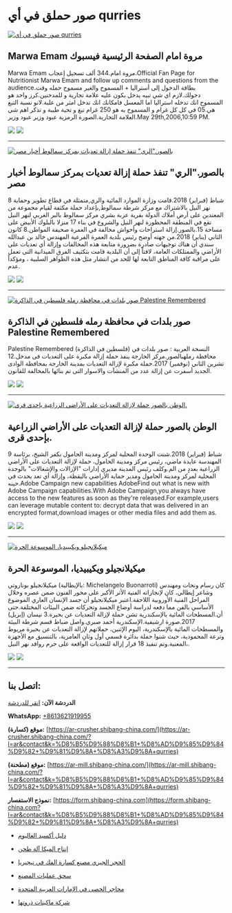 # صور حملق في أي qurries

<a href="https://swt.shibang-china.com/?l=ar&img&k=%D8%B5%D9%88%D8%B1+%D8%AD%D9%85%D9%84%D9%82+%D9%81%D9%8A+%D8%A3%D9%8A+qurries" target="_blank">![صور حملق في أي qurries](http://static.shibang-china.com/all-800x300/1504.jpg)</a>

## Marwa Emam مروة امام الصفحة الرئيسية فيسبوك
Marwa Emam مروة امام.344 ألف تسجيل إعجاب.Official Fan Page for Nutritionist Marwa Emam and follow up comments and questions from the audience.بطاقة الدخول إلى أستراليا + المسموح والغير مسموح حمله وقت دخولك.لازم اي شي تبيه يدخل يكون عليه علامة تجارية و للمدخنين.كرز واحد هو المسموح انك تدخله استراليا اما المعسل فامكانك انك تدخل امثر من علبة.لانو نسبة التبغ هي.05 في كل كل غرام و المسموح به هو 250 غرام تبغ و تحية طيبة و تذكر اهم شي العلامة التجارية.الصورة الرمزية عبود وزير عبود وزير.May 29th,2006,10:59 PM.


<a href="https://whatsapp.shibangsoft.com/WhatsApp.php" target="_blank" title="WhatsApp">![](http://static.shibang-china.com/icon/whatsapp.png)</a> <a href="https://swt.shibang-china.com/?l=ar&icon&k=%D8%B5%D9%88%D8%B1+%D8%AD%D9%85%D9%84%D9%82+%D9%81%D9%8A+%D8%A3%D9%8A+qurries" target="_blank">![](http://static.shibang-china.com/icon/chat-ar.png)</a>

---

<a href="https://swt.shibang-china.com/?l=ar&img&k=%D8%B5%D9%88%D8%B1+%D8%AD%D9%85%D9%84%D9%82+%D9%81%D9%8A+%D8%A3%D9%8A+qurries" target="_blank">![بالصور.&quot;الري&quot; تنفذ حملة إزالة تعديات بمركز سمالوط أخبار مصر](http://static.shibang-china.com/all-800x300/1469.jpg)</a>

## بالصور.&quot;الري&quot; تنفذ حملة إزالة تعديات بمركز سمالوط أخبار مصر
8 شباط (فبراير) 2018.قامت وزارة الموارد المائية والري,متمثلة في قطاع تطوير وحماية نهر النيل بالاشتراك مع مركز شرطة سمالوط,بإعداد حملة مكثفة لقيام مجموعة من المعتدين على أرض أملاك الدولة بقرية عزبة بشري مركز سمالوط بالبر الغربي لنهر النيل تقع في المنطقة المحظورة لنهر النيل والشروع في بناء 17 منزلا بالبلوك الأبيض على مساحة 15.بالصور.إزالة استراحات وأحواش مخالفة في العمرة صحيفة المواطن.8 كانون الثاني (يناير) 2018.من جهته أوضح رئيس بلدية العمرة الفرعية المهندس خالد بن عبدالله سندي أن هناك توجيهات صادرة بضرورة متابعة هذه المخالفات وإزالة أي تعديات على الأراضي والممتلكات العامة، لافتاً إلى أن البلدية قامت بتكثيف الفرق الميدانية التى تعمل على مراقبة كافة المناطق التابعة لها للحد من انتشار مثل هذه الظواهر السلبية ، ومؤكداً عدم.


<a href="https://whatsapp.shibangsoft.com/WhatsApp.php" target="_blank" title="WhatsApp">![](http://static.shibang-china.com/icon/whatsapp.png)</a> <a href="https://swt.shibang-china.com/?l=ar&icon&k=%D8%B5%D9%88%D8%B1+%D8%AD%D9%85%D9%84%D9%82+%D9%81%D9%8A+%D8%A3%D9%8A+qurries" target="_blank">![](http://static.shibang-china.com/icon/chat-ar.png)</a>

---

<a href="https://swt.shibang-china.com/?l=ar&img&k=%D8%B5%D9%88%D8%B1+%D8%AD%D9%85%D9%84%D9%82+%D9%81%D9%8A+%D8%A3%D9%8A+qurries" target="_blank">![صور بلدات في محافظة رمله فلسطين في الذاكرة Palestine Remembered](http://static.shibang-china.com/all-800x300/429.jpg)</a>

## صور بلدات في محافظة رمله فلسطين في الذاكرة Palestine Remembered
Palestine Remembered (فلسطين في الذاكرة) النسخة العربية : صور بلدات في محافظة رملهبالصور.مركز الخارجة ينفذ حملة إزالة مكبرة على التعديات فى مدخل.12 تشرين الثاني (نوفمبر) 2017.حملة مكبرة لإزالة التعديات بمدينة الخارجة بمحافظة الوادى الجديد أسفرت عن إزالة عدد من المنشآت والاسوار التى تم بنائها بالمخالفة للقانون.


<a href="https://whatsapp.shibangsoft.com/WhatsApp.php" target="_blank" title="WhatsApp">![](http://static.shibang-china.com/icon/whatsapp.png)</a> <a href="https://swt.shibang-china.com/?l=ar&icon&k=%D8%B5%D9%88%D8%B1+%D8%AD%D9%85%D9%84%D9%82+%D9%81%D9%8A+%D8%A3%D9%8A+qurries" target="_blank">![](http://static.shibang-china.com/icon/chat-ar.png)</a>

---

<a href="https://swt.shibang-china.com/?l=ar&img&k=%D8%B5%D9%88%D8%B1+%D8%AD%D9%85%D9%84%D9%82+%D9%81%D9%8A+%D8%A3%D9%8A+qurries" target="_blank">![الوطن  بالصور حملة لإزالة التعديات على الأراضي الزراعية بإحدى قرى.](http://static.shibang-china.com/all-800x300/757.jpg)</a>

## الوطن  بالصور حملة لإزالة التعديات على الأراضي الزراعية بإحدى قرى.
9 شباط (فبراير) 2018.شنت الوحدة المحلية لمركز ومدينة الحامول بكفر الشيخ، برئاسة المهندسة عايدة ماضي، رئيس مركز ومدينة الحامول، حملة لإزالة التعديات على الأراضي الزراعية بعددٍ من الم.وكلف رئيس المدينة مديري إدارات &quot;الإزالات والإشغالات&quot; بالوحدة المحلية لمركز ومدينة الحامول ومدير حماية الأراضي باليقظة، وإزالة أي تعد يحدث في حينه.Adobe Campaign new capabilities AdobeFind out what is new with Adobe Campaign capabilities.With Adobe Campaign,you always have access to the new features as soon as they&#39;re released.For example,users can leverage mutable content to: decrypt data that was delivered in an encrypted format,download images or other media files and add them as.


<a href="https://whatsapp.shibangsoft.com/WhatsApp.php" target="_blank" title="WhatsApp">![](http://static.shibang-china.com/icon/whatsapp.png)</a> <a href="https://swt.shibang-china.com/?l=ar&icon&k=%D8%B5%D9%88%D8%B1+%D8%AD%D9%85%D9%84%D9%82+%D9%81%D9%8A+%D8%A3%D9%8A+qurries" target="_blank">![](http://static.shibang-china.com/icon/chat-ar.png)</a>

---

<a href="https://swt.shibang-china.com/?l=ar&img&k=%D8%B5%D9%88%D8%B1+%D8%AD%D9%85%D9%84%D9%82+%D9%81%D9%8A+%D8%A3%D9%8A+qurries" target="_blank">![ميكيلانجيلو ويكيبيديا، الموسوعة الحرة](http://static.shibang-china.com/all-800x300/686.jpg)</a>

## ميكيلانجيلو ويكيبيديا، الموسوعة الحرة
ميكيلانجيلو بوناروتي (بالإيطالية: Michelangelo Buonarroti) كان رسام ونحات ومهندس وشاعر إيطالي، كان لإنجازاته الفنية الأثر الأكبر على محور الفنون ضمن عصره وخلال المراحل الفنية الأوروبية اللاحقة.اعتبر ميكيلانجيلو أن جسد الإنسان العاري الموضوع الأساسي بالفن مما دفعه لدراسة أوضاع الجسد وتحركاته ضمن البيئات المختلفة.حتى أن.المسطحات المائية بالإسكندرية تشن حملة لإزالة التعديات عن بحيرة.3 نيسان (إبريل) 2017.صورة ارشيفية.الإسكندرية أحمد صبري.واصل ضباط قسم شرطة البيئة والمسطحات المائية بالإسكندرية، اليوم الإثنين، حملاتهم لإزالة التعديات عن بحيرة مريوط وترعة المحمودية، حيث شنوا حملة بدائرة قسمي أول وثانِ العامرية، بالتنسيق مع الأجهزة المعنية.وتم تنفيذ 18 قرار إزالة للتعديات الواقعة على حرم روافد نهر النيل،.


<a href="https://whatsapp.shibangsoft.com/WhatsApp.php" target="_blank" title="WhatsApp">![](http://static.shibang-china.com/icon/whatsapp.png)</a> <a href="https://swt.shibang-china.com/?l=ar&icon&k=%D8%B5%D9%88%D8%B1+%D8%AD%D9%85%D9%84%D9%82+%D9%81%D9%8A+%D8%A3%D9%8A+qurries" target="_blank">![](http://static.shibang-china.com/icon/chat-ar.png)</a>

---
## اتصل بنا:

**الدردشة الآن:** [انقر للدردشة](https://swt.shibang-china.com?l=ar&contact&k=%D8%B5%D9%88%D8%B1+%D8%AD%D9%85%D9%84%D9%82+%D9%81%D9%8A+%D8%A3%D9%8A+qurries)

**WhatsApp:**  [+8613621919955](https://whatsapp.shibangsoft.com/WhatsApp.php)

**موقع (كسارة):** [https://ar-crusher.shibang-china.com/](https://ar-crusher.shibang-china.com/?l=ar&contact&k=%D8%B5%D9%88%D8%B1+%D8%AD%D9%85%D9%84%D9%82+%D9%81%D9%8A+%D8%A3%D9%8A+qurries)

**موقع (مطحنة):** [https://ar-mill.shibang-china.com/](https://ar-mill.shibang-china.com/?l=ar&contact&k=%D8%B5%D9%88%D8%B1+%D8%AD%D9%85%D9%84%D9%82+%D9%81%D9%8A+%D8%A3%D9%8A+qurries)

**نموذج الاستفسار:** [https://form.shibang-china.com](https://form.shibang-china.com?l=ar&contact&k=%D8%B5%D9%88%D8%B1+%D8%AD%D9%85%D9%84%D9%82+%D9%81%D9%8A+%D8%A3%D9%8A+qurries)

* [دليل أكسيد الغاليوم](../30/%D8%AF%D9%84%D9%8A%D9%84%20%D8%A3%D9%83%D8%B3%D9%8A%D8%AF%20%D8%A7%D9%84%D8%BA%D8%A7%D9%84%D9%8A%D9%88%D9%85.md)

* [إنتاج الميكا آلة طحن](../29/%D8%A5%D9%86%D8%AA%D8%A7%D8%AC%20%D8%A7%D9%84%D9%85%D9%8A%D9%83%D8%A7%20%D8%A2%D9%84%D8%A9%20%D8%B7%D8%AD%D9%86.md)

* [الحجر الجيري مصنع كسارة الفك في نيجيريا](../26/%D8%A7%D9%84%D8%AD%D8%AC%D8%B1%20%D8%A7%D9%84%D8%AC%D9%8A%D8%B1%D9%8A%20%D9%85%D8%B5%D9%86%D8%B9%20%D9%83%D8%B3%D8%A7%D8%B1%D8%A9%20%D8%A7%D9%84%D9%81%D9%83%20%D9%81%D9%8A%20%D9%86%D9%8A%D8%AC%D9%8A%D8%B1%D9%8A%D8%A7.md)

* [سحق عمليات المصنع](../26/%D8%B3%D8%AD%D9%82%20%D8%B9%D9%85%D9%84%D9%8A%D8%A7%D8%AA%20%D8%A7%D9%84%D9%85%D8%B5%D9%86%D8%B9.md)

* [محاجر الحصى في الإمارات العربية المتحدة](../26/%D9%85%D8%AD%D8%A7%D8%AC%D8%B1%20%D8%A7%D9%84%D8%AD%D8%B5%D9%89%20%D9%81%D9%8A%20%D8%A7%D9%84%D8%A5%D9%85%D8%A7%D8%B1%D8%A7%D8%AA%20%D8%A7%D9%84%D8%B9%D8%B1%D8%A8%D9%8A%D8%A9%20%D8%A7%D9%84%D9%85%D8%AA%D8%AD%D8%AF%D8%A9.md)

* [شركة ماكينات ذروتها](../29/%D8%B4%D8%B1%D9%83%D8%A9%20%D9%85%D8%A7%D9%83%D9%8A%D9%86%D8%A7%D8%AA%20%D8%B0%D8%B1%D9%88%D8%AA%D9%87%D8%A7.md)